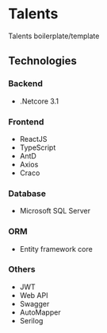 # Talents
 Talents boilerplate/template

## Technologies
### Backend
- .Netcore 3.1
### Frontend
- ReactJS
- TypeScript
- AntD
- Axios
- Craco
### Database
- Microsoft SQL Server
### ORM
- Entity framework core
### Others
- JWT
- Web API
- Swagger
- AutoMapper
- Serilog
